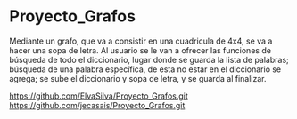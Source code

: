 # Proyecto_Grafos
Mediante un grafo, que va a consistir en una cuadricula de 4x4, se va a hacer una sopa de letra. Al usuario se le van a ofrecer las funciones de búsqueda de todo el diccionario, lugar donde se guarda la lista de palabras; búsqueda de una palabra específica, de esta no estar en el diccionario se agrega; se sube el diccionario y sopa de letra, y se guarda al finalizar.

https://github.com/ElvaSilva/Proyecto_Grafos.git
https://github.com/jecasais/Proyecto_Grafos.git
